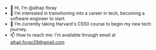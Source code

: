 - 👋 Hi, I’m @alhaji-foray
- 👀 I’m interested in transitioning into a career in tech, becoming a software engineer to start. 
- 🌱 I’m currently taking Harvard's CS50 course to begin my new tech journey. 
- 📫 How to reach me: I'm available through email at alhaji.foray29@gmail.com

<!---
alhaji-foray/alhaji-foray is a ✨ special ✨ repository because its `README.md` (this file) appears on your GitHub profile.
You can click the Preview link to take a look at your changes.
--->
